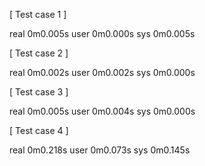 [ Test case 1 ] 

real	0m0.005s
user	0m0.000s
sys	0m0.005s

[ Test case 2 ] 

real	0m0.002s
user	0m0.002s
sys	0m0.000s

[ Test case 3 ] 

real	0m0.005s
user	0m0.004s
sys	0m0.000s

[ Test case 4 ] 

real	0m0.218s
user	0m0.073s
sys	0m0.145s
